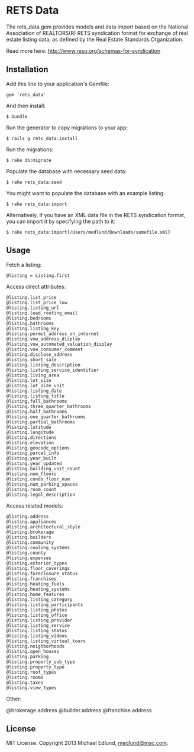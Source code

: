 # RETS Data

The rets_data gem provides models and data import based on the National Association of REALTORS(R) RETS syndication format for exchange of real estate listing data, as defined by the Real Estate Standards Organization. 

Read more here:
http://www.reso.org/schemas-for-syndication

## Installation

Add this line to your application's Gemfile:

	gem 'rets_data'

And then install:

    $ bundle

Run the generator to copy migrations to your app:

    $ rails g rets_data:install

Run the migrations:

    $ rake db:migrate

Populate the database with necessary seed data:

	$ rake rets_data:seed

You might want to populate the database with an example listing:

	$ rake rets_data:import

Alternatively, if you have an XML data file in the RETS syndication format, you can import it by specifying the path to it:

	$ rake rets_data:import[/Users/medlund/Downloads/somefile.xml]


## Usage

Fetch a listing:

	@listing = Listing.first

Access direct attributes:

	@listing.list_price
	@listing.list_price_low
	@listing.listing_url
	@listing.lead_routing_email
	@listing.bedrooms
	@listing.bathrooms
	@listing.listing_key
	@listing.permit_address_on_internet
	@listing.vow_address_display
	@listing.vow_automated_valuation_display
	@listing.vow_consumer_comment
	@listing.disclose_address
	@listing.short_sale
	@listing.listing_description
	@listing.listing_service_identifier
	@listing.living_area
	@listing.lot_size
	@listing.lot_size_unit
	@listing.listing_date
	@listing.listing_title
	@listing.full_bathrooms
	@listing.three_quarter_bathrooms
	@listing.half_bathrooms
	@listing.one_quarter_bathrooms
	@listing.partial_bathrooms
	@listing.latitude
	@listing.longitude
	@listing.directions
	@listing.elevation
	@listing.geocode_options
	@listing.parcel_info
	@listing.year_built
	@listing.year_updated
	@listing.building_unit_count
	@listing.num_floors
	@listing.condo_floor_num
	@listing.num_parking_spaces
	@listing.room_count
	@listing.legal_description

Access related models:

	@listing.address
	@listing.appliances
	@listing.architectural_style
	@listing.brokerage
	@listing.builders
	@listing.community
	@listing.cooling_systems
	@listing.county
	@listing.expenses
	@listing.exterior_types
	@listing.floor_coverings
	@listing.foreclosure_status
	@listing.franchises
	@listing.heating_fuels
	@listing.heating_systems
	@listing.home_features
	@listing.listing_category
	@listing.listing_participants
	@listing.listing_photos
	@listing.listing_office
	@listing.listing_provider
	@listing.listing_service
	@listing.listing_status
	@listing.listing_videos
	@listing.listing_virtual_tours
	@listing.neighborhoods
	@listing.open_houses
	@listing.parking
	@listing.property_sub_type
	@listing.property_type
	@listing.roof_types
	@listing.rooms
	@listing.taxes
	@listing.view_types

Other:

  @brokerage.address
  @builder.address
  @franchise.address

## License

MIT License. Copyright 2013 Michael Edlund, medlund@mac.com.

  

